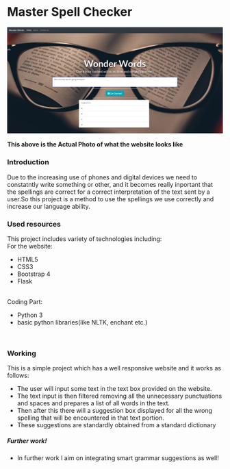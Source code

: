 # Master Spell Checker

![alt text](https://github.com/ayushi911/Spell-Checker/blob/master/project.png?raw=true)

<b> This above is the Actual Photo of what the website looks like</b>

### Introduction 
Due to the increasing use of phones and digital devices we need to constatntly write something or other, and it becomes
really inportant that the spellings are correct for a correct interpretation of the text sent by a user.So this project is a method to use the spellings we use 
correctly and increase our language ability.

### Used resources
This project includes variety of technologies including:<br>
For the website:
- HTML5
- CSS3
- Bootstrap 4
- Flask
<br>
Coding Part:

- Python 3
- basic python libraries(like NLTK, enchant etc.)

<br>

### Working
This is a simple project which has a well responsive website and it works as follows:
- The user will input some text in the text box provided on the website.
- The text input is then filtered removing all the unnecessary punctuations and spaces and prepares a list of all words in the text.
- Then after this there will a suggestion box displayed for all the wrong spelling that will be encountered in that text portion.
- These suggestions are standardly obtained from a standard dictionary

##### Further work!
- In further work I aim on integrating smart grammar suggestions as well!
